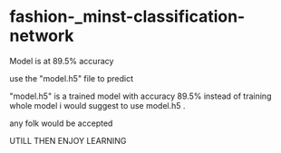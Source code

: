 # fashion-_minst-classification-network

Model is at 89.5% accuracy 

use the "model.h5" file to predict

"model.h5"  is a trained model with accuracy 89.5% instead of training whole model i would suggest to use model.h5 .

any folk would be accepted 

UTILL THEN ENJOY LEARNING 
